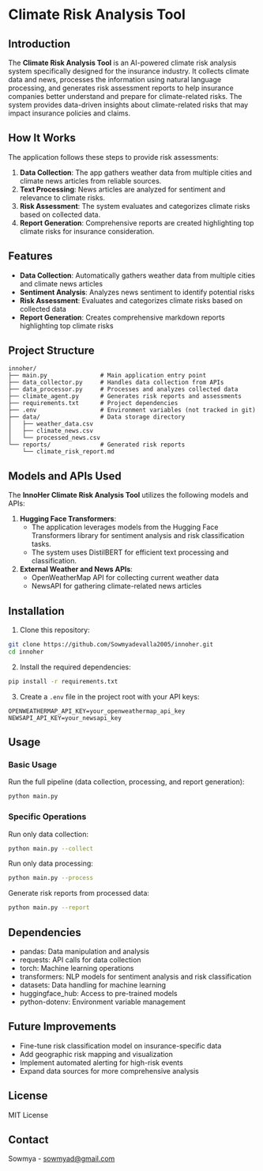 # Climate Risk Analysis Tool

## Introduction
The **Climate Risk Analysis Tool** is an AI-powered climate risk analysis system specifically designed for the insurance industry. It collects climate data and news, processes the information using natural language processing, and generates risk assessment reports to help insurance companies better understand and prepare for climate-related risks. The system provides data-driven insights about climate-related risks that may impact insurance policies and claims.

## How It Works
The application follows these steps to provide risk assessments:
1. **Data Collection**: The app gathers weather data from multiple cities and climate news articles from reliable sources.
2. **Text Processing**: News articles are analyzed for sentiment and relevance to climate risks.
3. **Risk Assessment**: The system evaluates and categorizes climate risks based on collected data.
4. **Report Generation**: Comprehensive reports are created highlighting top climate risks for insurance consideration.

## Features
* **Data Collection**: Automatically gathers weather data from multiple cities and climate news articles
* **Sentiment Analysis**: Analyzes news sentiment to identify potential risks
* **Risk Assessment**: Evaluates and categorizes climate risks based on collected data
* **Report Generation**: Creates comprehensive markdown reports highlighting top climate risks

## Project Structure
```
innoher/
├── main.py               # Main application entry point
├── data_collector.py     # Handles data collection from APIs
├── data_processor.py     # Processes and analyzes collected data
├── climate_agent.py      # Generates risk reports and assessments
├── requirements.txt      # Project dependencies
├── .env                  # Environment variables (not tracked in git)
├── data/                 # Data storage directory
│   ├── weather_data.csv
│   ├── climate_news.csv
│   └── processed_news.csv
└── reports/              # Generated risk reports
    └── climate_risk_report.md
```

## Models and APIs Used
The **InnoHer Climate Risk Analysis Tool** utilizes the following models and APIs:
1. **Hugging Face Transformers**:
   * The application leverages models from the Hugging Face Transformers library for sentiment analysis and risk classification tasks.
   * The system uses DistilBERT for efficient text processing and classification.
2. **External Weather and News APIs**:
   * OpenWeatherMap API for collecting current weather data
   * NewsAPI for gathering climate-related news articles

## Installation
1. Clone this repository:
```bash
git clone https://github.com/Sowmyadevalla2005/innoher.git
cd innoher
```

2. Install the required dependencies:
```bash
pip install -r requirements.txt
```

3. Create a `.env` file in the project root with your API keys:
```
OPENWEATHERMAP_API_KEY=your_openweathermap_api_key
NEWSAPI_API_KEY=your_newsapi_key
```

## Usage
### Basic Usage
Run the full pipeline (data collection, processing, and report generation):
```bash
python main.py
```

### Specific Operations
Run only data collection:
```bash
python main.py --collect
```

Run only data processing:
```bash
python main.py --process
```

Generate risk reports from processed data:
```bash
python main.py --report
```

## Dependencies
* pandas: Data manipulation and analysis
* requests: API calls for data collection
* torch: Machine learning operations
* transformers: NLP models for sentiment analysis and risk classification
* datasets: Data handling for machine learning
* huggingface_hub: Access to pre-trained models
* python-dotenv: Environment variable management

## Future Improvements
* Fine-tune risk classification model on insurance-specific data
* Add geographic risk mapping and visualization
* Implement automated alerting for high-risk events
* Expand data sources for more comprehensive analysis

## License
MIT License

## Contact
Sowmya - sowmyad@gmail.com
